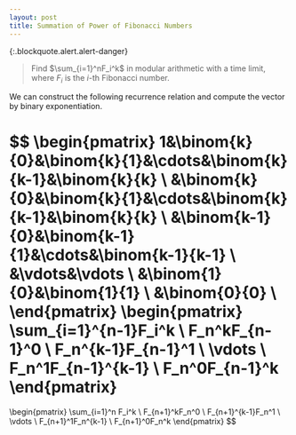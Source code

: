 ```yaml
---
layout: post
title: Summation of Power of Fibonacci Numbers
---
```


{:.blockquote.alert.alert-danger}
> Find $\sum_{i=1}^nF_i^k$ in modular arithmetic with a time limit, where $F_i$ is the $i$-th Fibonacci number.

We can construct the following recurrence relation and compute the vector by binary exponentiation.

$$
  \begin{pmatrix}
    1&\binom{k}{0}&\binom{k}{1}&\cdots&\binom{k}{k-1}&\binom{k}{k} \\
    &\binom{k}{0}&\binom{k}{1}&\cdots&\binom{k}{k-1}&\binom{k}{k} \\
    &\binom{k-1}{0}&\binom{k-1}{1}&\cdots&\binom{k-1}{k-1} \\
    &\vdots&\vdots \\
    &\binom{1}{0}&\binom{1}{1} \\
    &\binom{0}{0} \\
  \end{pmatrix}
  \begin{pmatrix}
    \sum_{i=1}^{n-1}F_i^k \\
    F_n^kF_{n-1}^0 \\
    F_n^{k-1}F_{n-1}^1 \\
    \vdots \\
    F_n^1F_{n-1}^{k-1} \\
    F_n^0F_{n-1}^k
  \end{pmatrix}
  =
  \begin{pmatrix}
    \sum_{i=1}^n F_i^k \\
    F_{n+1}^kF_n^0 \\
    F_{n+1}^{k-1}F_n^1 \\
    \vdots \\
    F_{n+1}^1F_n^{k-1} \\
    F_{n+1}^0F_n^k
  \end{pmatrix}
$$
